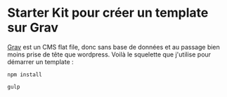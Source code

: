 # Starter Kit pour créer un template sur Grav

[Grav](https://getgrav.org) est un CMS flat file, donc sans base de données et au passage bien moins prise de tête que wordpress.
Voilà le squelette que j'utilise pour démarrer un template :

`npm install`

`gulp`
